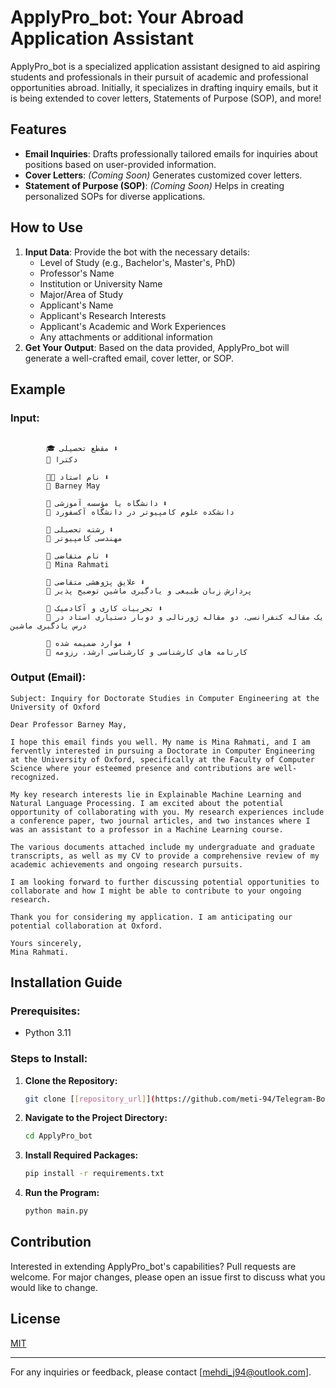 
# ApplyPro_bot: Your Abroad Application Assistant

ApplyPro_bot is a specialized application assistant designed to aid aspiring students and professionals in their pursuit of academic and professional opportunities abroad. Initially, it specializes in drafting inquiry emails, but it is being extended to cover letters, Statements of Purpose (SOP), and more!

## Features

- **Email Inquiries**: Drafts professionally tailored emails for inquiries about positions based on user-provided information.
- **Cover Letters**: _(Coming Soon)_ Generates customized cover letters.
- **Statement of Purpose (SOP)**: _(Coming Soon)_ Helps in creating personalized SOPs for diverse applications.

## How to Use

1. **Input Data**: Provide the bot with the necessary details:
    - Level of Study (e.g., Bachelor's, Master's, PhD)
    - Professor's Name
    - Institution or University Name
    - Major/Area of Study
    - Applicant's Name
    - Applicant's Research Interests
    - Applicant's Academic and Work Experiences
    - Any attachments or additional information
2. **Get Your Output**: Based on the data provided, ApplyPro_bot will generate a well-crafted email, cover letter, or SOP.

## Example

### Input:

```

        🎓 مقطع تحصیلی ⬇️
        🔸 دکترا 
        
        👨‍🏫 نام استاد ⬇️
        🔸 Barney May 
        
        🏢 دانشگاه یا مؤسسه آموزشی ⬇️
        🔸 دانشکده علوم کامپیوتر در دانشگاه آکسفورد 
        
        📘 رشته تحصیلی ⬇️
        🔸 مهندسی کامپیوتر 
        
        👤 نام متقاضی ⬇️
        🔸 Mina Rahmati 
        
        🔬 علایق پژوهشی متقاضی ⬇️
        🔸 پردازش زبان طبیعی و یادگیری ماشین توضیح پذیر 
        
        📜 تجربیات کاری و آکادمیک ⬇️
        🔸 یک مقاله کنفرانسی، دو مقاله ژورنالی و دوبار دستیاری استاد در درس یادگیری ماشین 
        
        📄 موارد ضمیمه شده ⬇️
        🔸 کارنامه های کارشناسی و کارشناسی ارشد، رزومه
```

### Output (Email):

```
Subject: Inquiry for Doctorate Studies in Computer Engineering at the University of Oxford 

Dear Professor Barney May,

I hope this email finds you well. My name is Mina Rahmati, and I am fervently interested in pursuing a Doctorate in Computer Engineering at the University of Oxford, specifically at the Faculty of Computer Science where your esteemed presence and contributions are well-recognized.

My key research interests lie in Explainable Machine Learning and Natural Language Processing. I am excited about the potential opportunity of collaborating with you. My research experiences include a conference paper, two journal articles, and two instances where I was an assistant to a professor in a Machine Learning course.

The various documents attached include my undergraduate and graduate transcripts, as well as my CV to provide a comprehensive review of my academic achievements and ongoing research pursuits.

I am looking forward to further discussing potential opportunities to collaborate and how I might be able to contribute to your ongoing research.

Thank you for considering my application. I am anticipating our potential collaboration at Oxford.

Yours sincerely,
Mina Rahmati.
```

## Installation Guide

### Prerequisites:
- Python 3.11

### Steps to Install:

1. **Clone the Repository:**
   ```bash
   git clone [[repository_url]](https://github.com/meti-94/Telegram-Bot.git)
   ```

2. **Navigate to the Project Directory:**
   ```bash
   cd ApplyPro_bot
   ```

3. **Install Required Packages:**
   ```bash
   pip install -r requirements.txt
   ```

4. **Run the Program:**
   ```bash
   python main.py
   ```

## Contribution

Interested in extending ApplyPro_bot's capabilities? Pull requests are welcome. For major changes, please open an issue first to discuss what you would like to change.

## License

[MIT](https://choosealicense.com/licenses/mit/)

---

For any inquiries or feedback, please contact [mehdi_j94@outlook.com].
